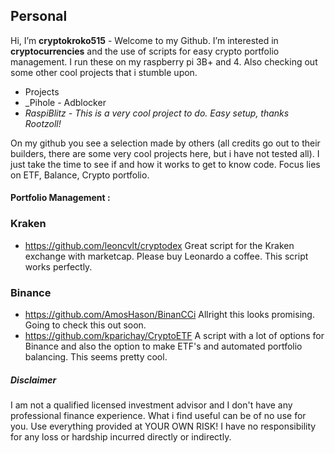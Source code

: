 ## Personal
Hi, I’m **cryptokroko515** - Welcome to my Github. I’m interested in **cryptocurrencies** and the use of scripts for easy crypto portfolio management. I run these on my raspberry pi 3B+ and 4. Also checking out some other cool projects that i stumble upon. 

* Projects
* _Pihole - Adblocker
* _RaspiBlitz - This is a very cool project to do. Easy setup, thanks Rootzoll!_

On my github you see a selection made by others (all credits go out to their builders, there are some very cool projects here, but i have not tested all). I just take the time to see if and how it works to get to know code. Focus lies on ETF, Balance, Crypto portfolio.

#### **Portfolio Management :** 

### Kraken
* https://github.com/leoncvlt/cryptodex Great script for the Kraken exchange with marketcap. Please buy Leonardo a coffee. This script works perfectly.

### Binance
* https://github.com/AmosHason/BinanCCi Allright this looks promising. Going to check this out soon. 
* https://github.com/kparichay/CryptoETF A script with a lot of options for Binance and also the option to make ETF's and automated portfolio balancing. This seems pretty cool. 



##### Disclaimer
I am not a qualified licensed investment advisor and I don't have any professional finance experience. What i find useful can be of no use for you. Use everything provided at YOUR OWN RISK! I have no responsibility for any loss or hardship incurred directly or indirectly.

<!---
cryptokroko515/cryptokroko515 is a ✨ special ✨ repository because its `README.md` (this file) appears on your GitHub profile.
You can click the Preview link to take a look at your changes.
--->
